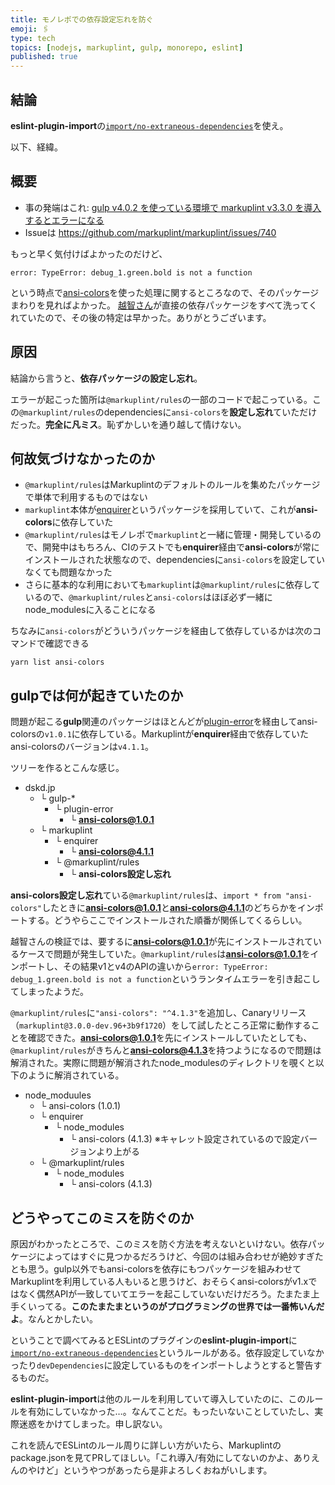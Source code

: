 ```yaml
---
title: モノレポでの依存設定忘れを防ぐ
emoji: 🖇
type: tech
topics: [nodejs, markuplint, gulp, monorepo, eslint]
published: true
---
```


## 結論

**eslint-plugin-import**の[`import/no-extraneous-dependencies`](https://github.com/import-js/eslint-plugin-import/blob/main/docs/rules/no-extraneous-dependencies.md)を使え。

以下、経緯。

## 概要

- 事の発端はこれ: [gulp v4.0.2 を使っている環境で markuplint v3.3.0 を導入するとエラーになる](https://dskd.jp/archives/120.html)
- Issueは https://github.com/markuplint/markuplint/issues/740

もっと早く気付けばよかったのだけど、

```shell
error: TypeError: debug_1.green.bold is not a function
```

という時点で[ansi-colors](https://www.npmjs.com/package/ansi-colors)を使った処理に関するところなので、そのパッケージまわりを見ればよかった。
[越智さん](https://twitter.com/otiext)が直接の依存パッケージをすべて洗ってくれていたので、その後の特定は早かった。ありがとうございます。

## 原因

結論から言うと、**依存パッケージの設定し忘れ**。

エラーが起こった箇所は`@markuplint/rules`の一部のコードで起こっている。この`@markuplint/rules`のdependenciesに`ansi-colors`を**設定し忘れ**ていただけだった。**完全に凡ミス**。恥ずかしいを通り越して情けない。

## 何故気づけなかったのか

- `@markuplint/rules`はMarkuplintのデフォルトのルールを集めたパッケージで単体で利用するものではない
- `markuplint`本体が[enquirer](https://www.npmjs.com/package/enquirer)というパッケージを採用していて、これが**ansi-colors**に依存していた
- `@markuplint/rules`はモノレポで`markuplint`と一緒に管理・開発しているので、開発中はもちろん、CIのテストでも**enquirer**経由で**ansi-colors**が常にインストールされた状態なので、dependenciesに`ansi-colors`を設定していなくても問題なかった
- さらに基本的な利用においても`markuplint`は`@markuplint/rules`に依存しているので、`@markuplint/rules`と`ansi-colors`はほぼ必ず一緒にnode_modulesに入ることになる

ちなみに`ansi-colors`がどういうパッケージを経由して依存しているかは次のコマンドで確認できる

```shell
yarn list ansi-colors
```

## gulpでは何が起きていたのか

問題が起こる**gulp**関連のパッケージはほとんどが[plugin-error](https://www.npmjs.com/package/plugin-error)を経由してansi-colorsの`v1.0.1`に依存している。Markuplintが**enquirer**経由で依存していたansi-colorsのバージョンは`v4.1.1`。

ツリーを作るとこんな感じ。

- dskd.jp
  - └ gulp-\*
    - └ plugin-error
      - └ **ansi-colors@1.0.1**
  - └ markuplint
    - └ enquirer
      - └ **ansi-colors@4.1.1**
    - └ @markuplint/rules
      - └ **ansi-colors設定し忘れ**

**ansi-colors設定し忘れ**ている`@markuplint/rules`は、`import * from "ansi-colors"`したときに**ansi-colors@1.0.1**と**ansi-colors@4.1.1**のどちらかをインポートする。どうやらここでインストールされた順番が関係してくるらしい。

越智さんの検証では、要するに**ansi-colors@1.0.1**が先にインストールされているケースで問題が発生していた。`@markuplint/rules`は**ansi-colors@1.0.1**をインポートし、その結果v1とv4のAPIの違いから`error: TypeError: debug_1.green.bold is not a function`というランタイムエラーを引き起こしてしまったようだ。

`@markuplint/rules`に`"ansi-colors": "^4.1.3"`を追加し、Canaryリリース（`markuplint@3.0.0-dev.96+3b9f1720`）をして試したところ正常に動作することを確認できた。**ansi-colors@1.0.1**を先にインストールしていたとしても、`@markuplint/rules`がきちんと**ansi-colors@4.1.3**を持つようになるので問題は解消された。実際に問題が解消されたnode_modulesのディレクトリを覗くと以下のように解消されている。

- node_moduules
  - └ ansi-colors (1.0.1)
  - └ enquirer
    - └ node_modules
      - └ ansi-colors (4.1.3) ※キャレット設定されているので設定バージョンより上がる
  - └ @markuplint/rules
    - └ node_modules
      - └ ansi-colors (4.1.3)

## どうやってこのミスを防ぐのか

原因がわかったところで、このミスを防ぐ方法を考えないといけない。依存パッケージによってはすぐに見つかるだろうけど、今回のは組み合わせが絶妙すぎたとも思う。gulp以外でもansi-colorsを依存にもつパッケージを組みわせてMarkuplintを利用している人もいると思うけど、おそらくansi-colorsがv1.xではなく偶然APIが一致していてエラーを起こしていないだけだろう。たまたま上手くいってる。**このたまたまというのがプログラミングの世界では一番怖いんだよ**。なんとかしたい。

ということで調べてみるとESLintのプラグインの**eslint-plugin-import**に[`import/no-extraneous-dependencies`](https://github.com/import-js/eslint-plugin-import/blob/main/docs/rules/no-extraneous-dependencies.md)というルールがある。依存設定していなかったり`devDependencies`に設定しているものをインポートしようとすると警告するものだ。

**eslint-plugin-import**は他のルールを利用していて導入していたのに、このルールを有効にしていなかった…。なんてことだ。もったいないことしていたし、実際迷惑をかけてしまった。申し訳ない。

これを読んでESLintのルール周りに詳しい方がいたら、Markuplintのpackage.jsonを見てPRしてほしい。「これ導入/有効にしてないのかよ、ありえんのやけど」というやつがあったら是非よろしくおねがいします。
